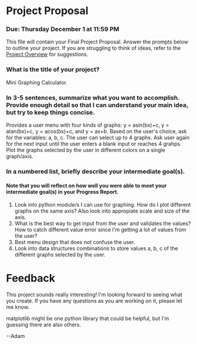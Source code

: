  # Project Proposal
### Due: Thursday December 1 at 11:59 PM

This file will contain your Final Project Proposal. Answer the prompts below to outline your project. If you are struggling to think of ideas, refer to the [Project Overview](https://cs.oberlin.edu/~cs150/final-project/part-1/) for suggestions.

### What is the title of your project?
Mini Graphing Calculator. 

### In 3-5 sentences, summarize what you want to accomplish. Provide enough detail so that I can understand your main idea, but try to keep things concise.
Provides a user menu with four kinds of graphs: y = asin(bx)+c, y = atan(bx)+c, y = acos(bx)+c, and y = ax+b. Based on the user's choice, ask for the variables: a, b, c. The user can select up to 4 graphs. Ask user again for the next input until the user enters a blank input or reaches 4 grahps. Plot the graphs selected by the user in different colors on a single graph/axis. 

### In a numbered list, briefly describe your intermediate goal(s).
#### Note that you will reflect on how well you were able to meet your intermediate goal(s) in your Progress Report.
1. Look into python module/s I can use for graphing. How do I plot different graphs on the same axis? Also look into appropiate scale and size of the axis. 
2. What is the best way to get input from the user and validates the values? How to catch different value error since I'm getting a lot of values from the user?
3. Best menu design that does not confuse the user. 
4. Look into data structures combinations to store values a, b, c of the different graphs selected by the user.
   
# Feedback

This project sounds really interesting!  I'm looking forward to seeing what you create.  If you have any questions as you are working on it, please let me know.

matplotlib might be one python library that could be helpful, but I'm guessing there are also others.

--Adam

